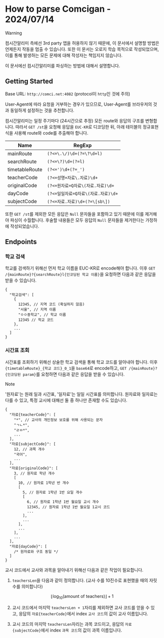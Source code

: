# How to parse Comcigan - 2024/07/14

> [!WARNING]
> 컴시간알리미 측에선 3rd party 앱을 허용하지 않기 때문에, 이 문서에서 설명할 방법은 언제든지 작동을 멈출 수 있습니다. 또한 이 문서는 오로지 학습 목적으로 작성되었으며, 이를 통해 발생하는 모든 문제에 대해 작성자는 책임지지 않습니다.

이 문서에선 컴시간알리미를 파싱하는 방법에 대해서 설명합니다.

## Getting Started

Base URL: `http://comci.net:4082` (protocol이 `http`인 것에 주의)

User-Agent에 따라 요청을 거부하는 경우가 있으므로, User-Agent를 브라우저의 것과 동일하게 설정하는 것을 추천합니다.

컴시간알리미는 일정 주기마다 (24시간으로 추정) 모든 route와 응답의 구조를 변형합니다. 따라서 `GET /st`을 요청해 응답을 `EUC-KR`로 디코딩한 뒤, 아래 테이블의 정규표현식을 사용해 route와 code를 추출해야 합니다.

| Name           | RegExp                              |
| -------------- | ----------------------------------- |
| mainRoute      | `(?<=\.\/)\d+(?=\?\d+l)`            |
| searchRoute    | `(?<=\?)\d+(?=l)`                   |
| timetableRoute | `(?<=')\d+(?=_')`                   |
| teacherCode    | `(?<=성명=자료\.자료)\d+`           |
| originalCode   | `(?<=원자료=Q자료\(자료.자료)\d+`   |
| dayCode        | `(?<=일일자료=Q자료\(자료.자료)\d+` |
| subjectCode    | `(?<=자료.자료)\d+(?=\[sb\])`       |

또한 `GET /st`를 제외한 모든 응답은 `Null` 문자들을 포함하고 있기 때문에 이를 제거해야 파싱이 수월합니다. 후술할 내용들은 모두 응답의 `Null` 문자들을 제거한다는 가정하에 작성되었습니다.

## Endpoints

### 학교 검색

학교를 검색하기 위해선 먼저 학교 이름을 EUC-KR로 encode해야 합니다. 이후 `GET /{mainRoute}?{searchRoute}l{인코딩된 학교 이름}`을 요청하면 다음과 같은 응답을 받을 수 있습니다.

```jsonc
{
  "학교검색": [
    {
      12345, // 지역 코드 (확실하지 않음)
      "서울", // 지역 이름
      "ㅇㅇ중학교", // 학교 이름
      12345 // 학교 코드
    },
    ...
  ]
}
```

### 시간표 조회

시간표를 조회하기 위해선 상술한 학교 검색을 통해 학교 코드를 알아내야 합니다. 이후 `{timetableRoute}_{학교 코드}_0_1`을 `base64`로 encode하고, `GET /{mainRoute}?{인코딩된 param}`를 요청하면 다음과 같은 응답을 받을 수 있습니다.

> [!NOTE]
> '원자료'는 원래 일과 시간표, '일자료'는 일일 시간표를 의미합니다. 원자료와 일자료는 다를 수 있고, 특정 교시에 대해선 둘 중 하나만 존재할 수도 있습니다.

```jsonc
{
  "자료{teacherCode}": [
    "*", // 교사의 개인정보 보호를 위해 사용되는 문자
    "ㄱㄴ*",
    "ㄹㅁ*",
    ...
  ],
  "자료{subjectCode}": [
    12, // 과목 개수
    "국어",
    ...
  ],
  "자료{originalCode}": [
    3, // 원자료 학년 개수
    [
      10, // 원자료 1학년 반 개수
      [
        5, // 원자료 1학년 1반 요일 개수
        [
          6, // 원자료 1학년 1반 월요일 교시 개수
          12345, // 원자료 1학년 1반 월요일 1교시 코드
          ...
        ],
        ...
      ],
      ...
    ],
    ...
  ],
  "자료{dayCode}": [
    /* 원자료와 구조 동일 */
  ]
}
```

교시 코드에서 교사와 과목을 알아내기 위해선 다음과 같은 작업이 필요합니다.

1. `teachersLen`을 다음과 같이 정의합니다. (교사 수를 10진수로 표현했을 때의 자릿수를 의미합니다)

$$\lfloor \log_{10}(\text{{amount of teachers}}) \rfloor + 1$$

2. 교시 코드에서 마지막 `teachersLen + 1`자리를 제외하면 교사 코드를 얻을 수 있고, 응답의 `자료{teacherCode}`에서 index `교사 코드`의 값이 교사 이름입니다.

3. 교시 코드의 마지막 `teachersLen`자리는 과목 코드이고, 응답의 `자료{subjectCode}`에서 index `과목 코드`의 값이 과목 이름입니다.
